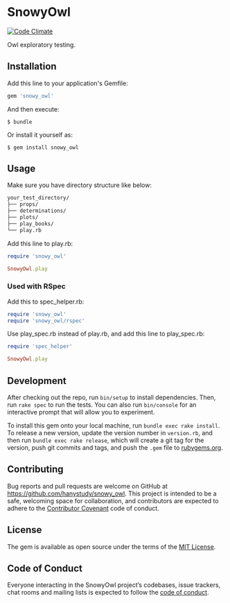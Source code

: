 # SnowyOwl

[![Code Climate](https://codeclimate.com/github/hanystudy/snowy_owl/badges/gpa.svg)](https://codeclimate.com/github/hanystudy/snowy_owl)

Owl exploratory testing.

## Installation

Add this line to your application's Gemfile:

```ruby
gem 'snowy_owl'
```

And then execute:

    $ bundle

Or install it yourself as:

    $ gem install snowy_owl

## Usage

Make sure you have directory structure like below:

```markdown
your_test_directory/
├── props/
├── determinations/
├── plots/
├── play_books/
└── play.rb
```

Add this line to play.rb:

```ruby
require 'snowy_owl'

SnowyOwl.play
```

### Used with RSpec

Add this to spec_helper.rb:

```ruby
require 'snowy_owl'
require 'snowy_owl/rspec'
```

Use play_spec.rb instead of play.rb, and add this line to play_spec.rb:

```ruby
require 'spec_helper'

SnowyOwl.play
```

## Development

After checking out the repo, run `bin/setup` to install dependencies. Then, run `rake spec` to run the tests. You can also run `bin/console` for an interactive prompt that will allow you to experiment.

To install this gem onto your local machine, run `bundle exec rake install`. To release a new version, update the version number in `version.rb`, and then run `bundle exec rake release`, which will create a git tag for the version, push git commits and tags, and push the `.gem` file to [rubygems.org](https://rubygems.org).

## Contributing

Bug reports and pull requests are welcome on GitHub at https://github.com/hanystudy/snowy_owl. This project is intended to be a safe, welcoming space for collaboration, and contributors are expected to adhere to the [Contributor Covenant](http://contributor-covenant.org) code of conduct.

## License

The gem is available as open source under the terms of the [MIT License](http://opensource.org/licenses/MIT).

## Code of Conduct

Everyone interacting in the SnowyOwl project’s codebases, issue trackers, chat rooms and mailing lists is expected to follow the [code of conduct](https://github.com/hanystudy/snowy_owl/blob/master/CODE_OF_CONDUCT.md).
